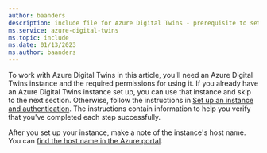 ```yaml
---
author: baanders
description: include file for Azure Digital Twins - prerequisite to set up an instance
ms.service: azure-digital-twins
ms.topic: include
ms.date: 01/13/2023
ms.author: baanders
---
```


To work with Azure Digital Twins in this article, you'll need an Azure Digital Twins instance and the required permissions for using it. If you already have an Azure Digital Twins instance set up, you can use that instance and skip to the next section. Otherwise, follow the instructions in [Set up an instance and authentication](../articles/digital-twins/how-to-set-up-instance-portal.md). The instructions contain information to help you verify that you've completed each step successfully.

After you set up your instance, make a note of the instance's host name. You can [find the host name in the Azure portal](../articles/digital-twins/how-to-set-up-instance-portal.md#verify-success-and-collect-important-values).
